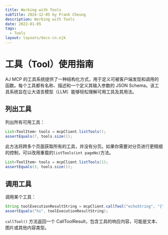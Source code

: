 ```yaml
---
title: Working with Tools
subTitle: 2024-12-05 by Frank Cheung
description: Working with Tools
date: 2022-01-05
tags:
  - Tools
layout: layouts/docs-cn.njk
---
```

# 工具（Tool）使用指南

AJ MCP 的工具系统提供了一种结构化方式，用于定义可被客户端发现和调用的函数。每个工具都有名称、描述和一个定义其输入参数的 JSON Schema。该工具系统旨在让大语言模型（LLM）能够轻松理解可用工具及其用法。

## 列出工具

列出所有可用工具：

```java
List<ToolItem> tools = mcpClient.listTools();
assertEquals(7, tools.size());
```
此方法将跨多个页面获取所有的工具，并没有分页。如果你需要对分页进行更精细的控制，可以改用重载的`listTools(int pageNo)`方法。

``` java
List<ToolItem> tools = mcpClient.listTools(1);
assertEquals(3, tools.size());
```
## 调用工具

调用某个工具：

```java
String toolExecutionResultString = mcpClient.callTool("echoString", "{\"input\": \"hi\"}");
assertEquals("hi", toolExecutionResultString);
```

`callTool()` 方法返回一个 CallToolResult，包含工具的响应内容，可能是文本、图片或其他内容类型。

<!--
对于支持进度通知的工具，可以在请求元数据中提供 ProgressToken，并注册通知处理器来接收进度更新。

## 通知处理

客户端可通过 OnNotification 方法接收来自服务器的通知：

client.OnNotification(func(notification mcp.JSONRPCNotification) {
    // 处理通知
    if notification.Method == "notifications/progress" {
        // 处理进度通知
    }
})

你可以注册多个通知处理器，按注册顺序依次调用。

详细通知处理机制请参阅通知处理文档。

## 错误处理

所有与服务器通信的客户端方法均可能返回错误，包括：

- 传输错误：传输层发生的问题
- 协议错误：服务器返回的错误
- 解析错误：解析响应时发生的错误

建议在每次客户端操作后检查错误：

result, err := client.SomeOperation(ctx, request)
if err != nil {
    // 处理错误
    return err
}
// 处理结果

-->